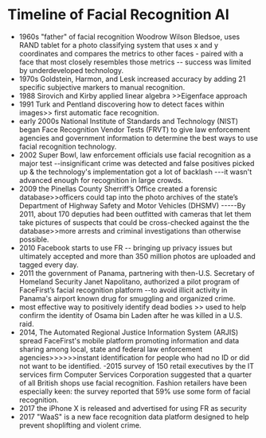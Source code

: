 # Timeline of Facial Recognition AI

- 1960s "father" of facial recognition Woodrow Wilson Bledsoe, uses RAND tablet for a photo classifying system that uses x and y coordinates and compares the metrics to other faces - paired with a face that most closely resembles those metrics -- success was limited by underdeveloped technology.
- 1970s  Goldstein, Harmon, and Lesk increased accuracy by adding 21 specific subjective markers to manual recognition.
- 1988 Sirovich and Kirby applied linear algebra >>Eigenface approach
- 1991 Turk and Pentland discovering how to detect faces within images>> first automatic face recognition.
- early 2000s National Institute of Standards and Technology (NIST) began Face Recognition Vendor Tests (FRVT) to give law enforcement agencies and government information to determine the best ways to use facial recognition technology.
- 2002 Super Bowl, law enforcement officials use facial recognition as a major test --insignificant crime was detected and false positives picked up & the technology's  implementation got a lot of backlash ---it wasn't advanced enough for recognition in large crowds.
- 2009 the Pinellas County Sherriff’s Office created a forensic database>>officers could tap into the photo archives of the state’s Department of Highway Safety and Motor Vehicles (DHSMV) -----By 2011, about 170 deputies had been outfitted with cameras that let them take pictures of suspects that could be cross-checked against the the database>>more arrests and criminal investigations than otherwise possible.
- 2010 Facebook starts to use FR -- bringing up privacy issues but ultimately accepted and more than 350 million photos are uploaded and tagged every day.
- 2011 the government of Panama, partnering with then-U.S. Secretary of Homeland Security Janet Napolitano, authorized a pilot program of FaceFirst’s facial recognition platform --to avoid illicit activity in Panama's airport known drug for smuggling and organized crime.
- most effective way to positively identify dead bodies >> used to help confirm the identity of Osama bin Laden after he was killed in a U.S. raid.
- 2014, The Automated Regional Justice Information System (ARJIS) spread FaceFirst's mobile platform promoting information and data sharing among local, state and federal law enforcement agencies>>>>>>instant identification for people who had no ID or did not want to be identified.
-2015 survey of 150 retail executives by the IT services firm Computer Services Corporation suggested that a quarter of all British shops use facial recognition. Fashion retailers have been especially keen: the survey reported that 59% use some form of facial recognition.
- 2017 the iPhone X is released and advertised for using FR as security
- 2017 "WaaS" is a new face recognition data platform designed to help prevent shoplifting and violent crime.
